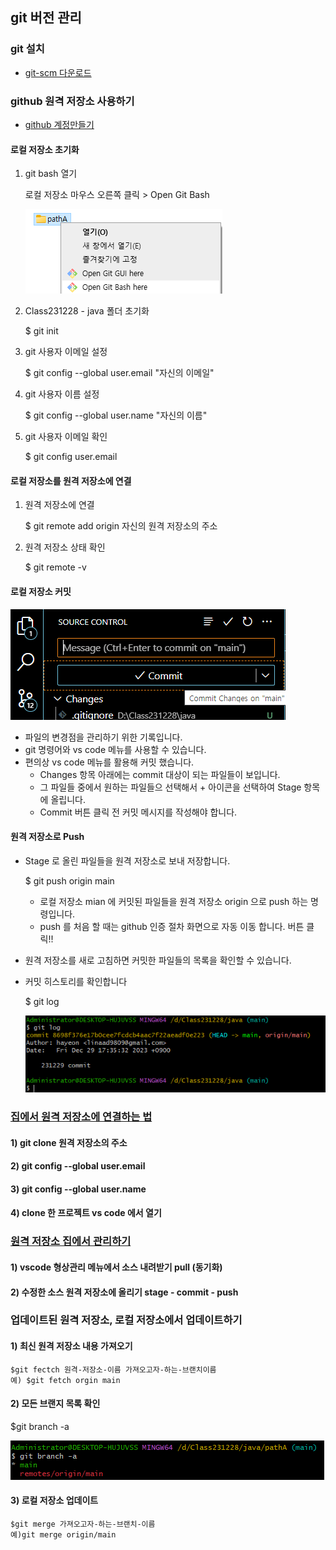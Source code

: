 ## git 버전 관리 

### git 설치
* [git-scm 다운로드](https://git-scm.com/)

### github 원격 저장소 사용하기

* [github 계정만들기](https://github.com/)


#### 로컬 저장소 초기화

1. git bash 열기

    로컬 저장소 마우스 오른쪽 클릭 > Open Git Bash 

    ![Alt text](image-2.png)

1. Class231228 - java 폴더 초기화

    $ git init

1. git 사용자 이메일 설정

    $ git config --global user.email "자신의 이메일"

1. git 사용자 이름 설정

    $ git config --global user.name "자신의 이름"

1. git 사용자 이메일 확인

    $ git config user.email

#### 로컬 저장소를 원격 저장소에 연결

1. 원격 저장소에 연결

    $ git remote add origin 자신의 원격 저장소의 주소

1. 원격 저장소 상태 확인

    $ git remote -v

#### 로컬 저장소 커밋
![Alt text](image.png)
* 파일의 변경점을 관리하기 위한 기록입니다.
* git 명령어와 vs code 메뉴를 사용할 수 있습니다.
* 편의상 vs code 메뉴를 활용해 커밋 했습니다.
    - Changes 항목 아래에는 commit 대상이 되는 파일들이 보입니다.
    - 그 파일들 중에서 원하는 파일들으 선택해서 + 아이콘을 선택하여
    Stage 항목에 올립니다.
    - Commit 버튼 클릭 전 커밋 메시지를 작성해야 합니다.



#### 원격 저장소로 Push
* Stage 로 올린 파일들을 원격 저장소로 보내 저장합니다.

    $ git push origin main

    - 로컬 저장소 mian 에 커밋된 파일들을 원격 저장소 origin 으로 push 하는 명령입니다.
    - push 를 처음 할 때는 github 인증 절차 화면으로 자동 이동 합니다. 버튼 클릭!!


* 원격 저장소를 새로 고침하면 커밋한 파일들의 목록을 확인할 수 있습니다.

* 커밋 히스토리를 확인합니다

    $ git log
    
    ![Alt text](image-3.png)



### <u>집에서 원격 저장소에 연결하는 법</u>
#### 1) git clone 원격 저장소의 주소
#### 2) git config --global user.email
#### 3) git config --global user.name
#### 4) clone 한 프로젝트 vs code 에서 열기

### <u>원격 저장소 집에서 관리하기</u>
#### 1) vscode 형상관리 메뉴에서 소스 내려받기 pull (동기화)
#### 2) 수정한 소스 원격 저장소에 올리기 stage - commit - push 


### 업데이트된 원격 저장소, 로컬 저장소에서 업데이트하기
#### 1) 최신 원격 저장소 내용 가져오기
    $git fectch 원격-저장소-이름 가져오고자-하는-브랜치이름 
    예) $git fetch orgin main
#### 2) 모든 브랜지 목록 확인
   $git branch -a
   
   ![Alt text](image-4.png)
#### 3) 로컬 저장소 업데이트
    $git merge 가져오고자-하는-브랜치-이름
    예)git merge origin/main